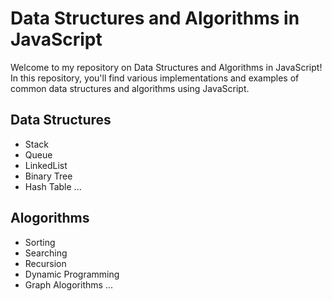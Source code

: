 
# Data Structures and Algorithms in JavaScript

Welcome to my repository on Data Structures and Algorithms in JavaScript! In this repository, you'll find various implementations and examples of common data structures and algorithms using JavaScript.


## Data Structures

- Stack
- Queue
- LinkedList
- Binary Tree
- Hash Table ...

## Alogorithms

- Sorting
- Searching
- Recursion
- Dynamic Programming
- Graph Alogorithms ...




